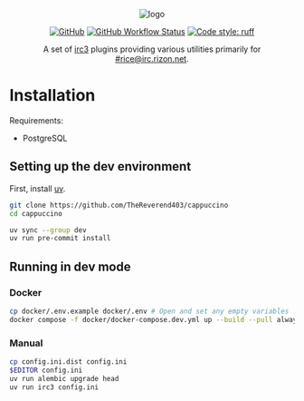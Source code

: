 <p align="center">
  <img align="center" src="logo.png" alt="logo">
</p>

<p align="center">
<a href="LICENSE"><img src="https://img.shields.io/github/license/TheReverend403/cappuccino?style=flat-square" alt="GitHub"></a>
<a href="https://github.com/TheReverend403/cappuccino/actions"><img src="https://img.shields.io/github/actions/workflow/status/TheReverend403/cappuccino/build-docker-image.yml?branch=main&style=flat-square" alt="GitHub Workflow Status"></a>
<a href="https://github.com/astral-sh/ruff"><img src="https://img.shields.io/badge/code%20style-ruff-000000.svg?style=flat-square" alt="Code style: ruff"></a>
</p>

<p align="center">
A set of <a href="https://github.com/gawel/irc3">irc3</a> plugins providing various utilities primarily for <a href="https://qchat.rizon.net/?channels=rice">#rice@irc.rizon.net</a>.
</p>

# Installation

Requirements:

- PostgreSQL

## Setting up the dev environment

First, install [uv](https://docs.astral.sh/uv/getting-started/installation/).

```sh
git clone https://github.com/TheReverend403/cappuccino
cd cappuccino

uv sync --group dev
uv run pre-commit install
```

## Running in dev mode

### Docker

```sh
cp docker/.env.example docker/.env # Open and set any empty variables
docker compose -f docker/docker-compose.dev.yml up --build --pull always
```

### Manual

```sh
cp config.ini.dist config.ini
$EDITOR config.ini
uv run alembic upgrade head
uv run irc3 config.ini
```
